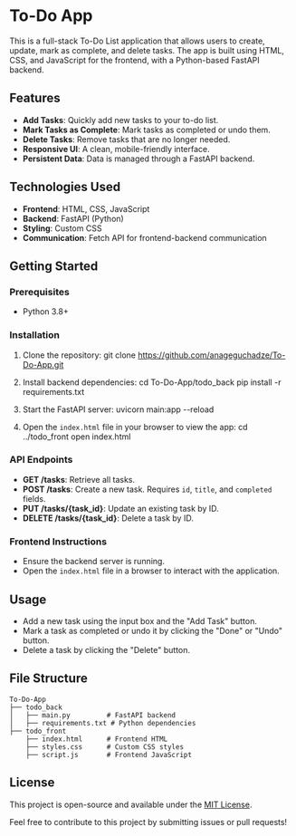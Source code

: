 # To-Do App

This is a full-stack To-Do List application that allows users to create, update, mark as complete, and delete tasks. The app is built using HTML, CSS, and JavaScript for the frontend, with a Python-based FastAPI backend.

## Features
- **Add Tasks**: Quickly add new tasks to your to-do list.
- **Mark Tasks as Complete**: Mark tasks as completed or undo them.
- **Delete Tasks**: Remove tasks that are no longer needed.
- **Responsive UI**: A clean, mobile-friendly interface.
- **Persistent Data**: Data is managed through a FastAPI backend.

## Technologies Used
- **Frontend**: HTML, CSS, JavaScript
- **Backend**: FastAPI (Python)
- **Styling**: Custom CSS
- **Communication**: Fetch API for frontend-backend communication

## Getting Started

### Prerequisites
- Python 3.8+

### Installation
1. Clone the repository:
   git clone https://github.com/anageguchadze/To-Do-App.git
 

2. Install backend dependencies:
   cd To-Do-App/todo_back
   pip install -r requirements.txt
   

3. Start the FastAPI server:
   uvicorn main:app --reload
  

4. Open the `index.html` file in your browser to view the app:
   cd ../todo_front
   open index.html

### API Endpoints
- **GET /tasks**: Retrieve all tasks.
- **POST /tasks**: Create a new task. Requires `id`, `title`, and `completed` fields.
- **PUT /tasks/{task_id}**: Update an existing task by ID.
- **DELETE /tasks/{task_id}**: Delete a task by ID.

### Frontend Instructions
- Ensure the backend server is running.
- Open the `index.html` file in a browser to interact with the application.

## Usage
- Add a new task using the input box and the "Add Task" button.
- Mark a task as completed or undo it by clicking the "Done" or "Undo" button.
- Delete a task by clicking the "Delete" button.

## File Structure
```
To-Do-App
├── todo_back
│   ├── main.py         # FastAPI backend
│   ├── requirements.txt # Python dependencies
├── todo_front
    ├── index.html      # Frontend HTML
    ├── styles.css      # Custom CSS styles
    ├── script.js       # Frontend JavaScript
```

## License
This project is open-source and available under the [MIT License](LICENSE).


Feel free to contribute to this project by submitting issues or pull requests!

